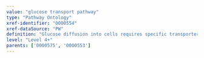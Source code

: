 ```yaml
---
value: "glucose transport pathway"
type: "Pathway Ontology"
xref-identifier: "0000554"
xref-dataSource: "PW"
definition: "Glucose diffusion into cells requires specific transporter proteins. Two families of hexose transporters facilitate glucose transport down its concentration gradient."
level: "Level 4+"
parents: ['0000575', '0000553']
---
```


